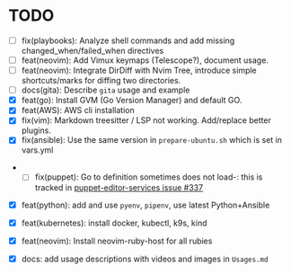 # TODO

- [ ] fix(playbooks): Analyze shell commands and add missing changed_when/failed_when directives 
- [ ] feat(neovim): Add Vimux keymaps (Telescope?), document usage.
- [ ] feat(neovim): Integrate DirDiff with Nvim Tree, introduce simple shortcuts/marks for diffing two directories.
- [ ] docs(gita): Describe `gita` usage and example
- [x] feat(go): Install GVM (Go Version Manager) and default GO.
- [x] feat(AWS): AWS cli installation
- [x] fix(vim): Markdown treesitter / LSP not working. Add/replace better plugins.
- [x] fix(ansible): Use the same version in `prepare-ubuntu.sh` which is set in vars.yml
- -[ ] fix(puppet): Go to definition sometimes does not load-: this is tracked in [puppet-editor-services issue #337](https://github.com/puppetlabs/puppet-editor-services/issues/337)
- [x] feat(python): add and use `pyenv`, `pipenv`, use latest Python+Ansible
- [x] feat(kubernetes): install docker, kubectl, k9s, kind
- [x] feat(neovim): Install neovim-ruby-host for all rubies
- [x] docs: add usage descriptions with videos and images in `Usages.md`

